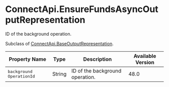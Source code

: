 # ConnectApi.EnsureFundsAsyncOutputRepresentation

ID of the background operation.

Subclass of [ConnectApi.BaseOutputRepresentation](atlas.en-us.230.0.order_management_developer_guide.meta/order_management_developer_guide/apex_connectapi_output_base_output.htm "Base Order Management output class.").

| Property Name | Type | Description | Available Version |
| --- | --- | --- | --- |
| <samp class="codeph apex_code">background​OperationId</samp> | String | ID of the background operation. | 48.0 |